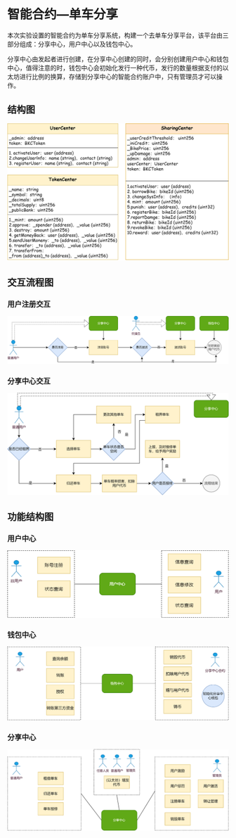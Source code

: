 # 智能合约—单车分享

本次实验设置的智能合约为单车分享系统，构建一个去单车分享平台，该平台由三部分组成：分享中心，用户中心以及钱包中心。

分享中心由发起者进行创建，在分享中心创建的同时，会分别创建用户中心和钱包中心，值得注意的时，钱包中心会初始化发行一种代币，发行的数量根据支付的以太坊进行比例的换算，存储到分享中心的智能合约账户中，只有管理员才可以操作。

## 结构图

![a](img\a.png)

## 交互流程图

### 用户注册交互

![b](img\b.png)

### 分享中心交互

![c](img\c.png)

## 功能结构图
### 用户中心

![d](img\d.png)

### 钱包中心

![f](img/f.png)

### 分享中心

![g](img/g.png)
